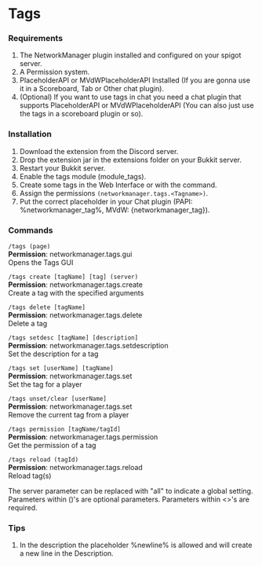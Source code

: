 # Tags

### Requirements

1. The NetworkManager plugin installed and configured on your spigot server.
2. A Permission system.
3. PlaceholderAPI or MVdWPlaceholderAPI Installed \(If you are gonna use it in a Scoreboard, Tab or Other chat plugin\).
4. \(Optional\) If you want to use tags in chat you need a chat plugin that supports PlaceholderAPI or MVdWPlaceholderAPI \(You can also just use the tags in a scoreboard plugin or so\).

### Installation

1. Download the extension from the Discord server.
2. Drop the extension jar in the extensions folder on your Bukkit server.
3. Restart your Bukkit server.
4. Enable the tags module \(module\_tags\).
5. Create some tags in the Web Interface or with the command.
6. Assign the permissions `(networkmanager.tags.<Tagname>)`.
7. Put the correct placeholder in your Chat plugin \(PAPI: %networkmanager\_tag%, MVdW: {networkmanager\_tag}\).

### Commands

`/tags (page)`   
**Permission**: networkmanager.tags.gui  
Opens the Tags GUI

`/tags create [tagName] [tag] (server)`   
**Permission**: networkmanager.tags.create  
Create a tag with the specified arguments

`/tags delete [tagName]`   
**Permission**: networkmanager.tags.delete  
Delete a tag

`/tags setdesc [tagName] [description]`   
**Permission**: networkmanager.tags.setdescription  
Set the description for a tag

`/tags set [userName] [tagName]`   
**Permission**: networkmanager.tags.set  
Set the tag for a player

`/tags unset/clear [userName]`   
**Permission**: networkmanager.tags.set  
Remove the current tag from a player

`/tags permission [tagName/tagId]`   
**Permission**: networkmanager.tags.permission  
Get the permission of a tag

`/tags reload (tagId)`   
**Permission**: networkmanager.tags.reload  
Reload tag\(s\)

The server parameter can be replaced with "all" to indicate a global setting. Parameters within \(\)'s are optional parameters. Parameters within &lt;&gt;'s are required.

### Tips

1. In the description the placeholder %newline% is allowed and will create a new line in the Description.

